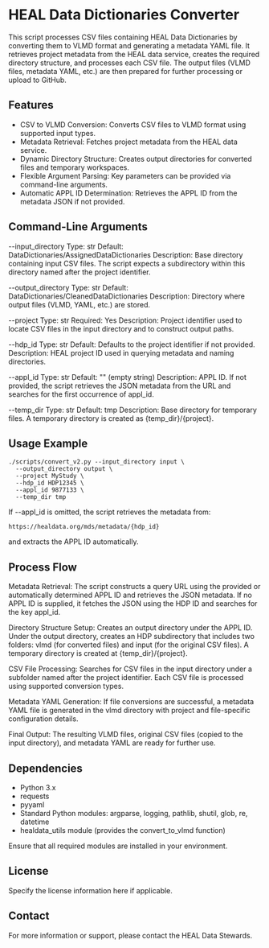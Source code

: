 # HEAL Data Dictionaries Converter

This script processes CSV files containing HEAL Data Dictionaries by converting them
to VLMD format and generating a metadata YAML file. It retrieves project metadata from
the HEAL data service, creates the required directory structure, and processes each CSV
file. The output files (VLMD files, metadata YAML, etc.) are then prepared for further
processing or upload to GitHub.

## Features

- CSV to VLMD Conversion: Converts CSV files to VLMD format using supported input types.
- Metadata Retrieval: Fetches project metadata from the HEAL data service.
- Dynamic Directory Structure: Creates output directories for converted files and
  temporary workspaces.
- Flexible Argument Parsing: Key parameters can be provided via command-line arguments.
- Automatic APPL ID Determination: Retrieves the APPL ID from the metadata JSON if not
  provided.

## Command-Line Arguments

--input_directory
    Type: str
    Default: DataDictionaries/AssignedDataDictionaries
    Description: Base directory containing input CSV files. The script expects a
    subdirectory within this directory named after the project identifier.

--output_directory
    Type: str
    Default: DataDictionaries/CleanedDataDictionaries
    Description: Directory where output files (VLMD, YAML, etc.) are stored.

--project
    Type: str
    Required: Yes
    Description: Project identifier used to locate CSV files in the input directory
    and to construct output paths.

--hdp_id
    Type: str
    Default: Defaults to the project identifier if not provided.
    Description: HEAL project ID used in querying metadata and naming directories.

--appl_id
    Type: str
    Default: "" (empty string)
    Description: APPL ID. If not provided, the script retrieves the JSON metadata from
    the URL and searches for the first occurrence of appl_id.

--temp_dir
    Type: str
    Default: tmp
    Description: Base directory for temporary files. A temporary directory is created
    as {temp_dir}/{project}.

## Usage Example

    ./scripts/convert_v2.py --input_directory input \
      --output_directory output \
      --project MyStudy \
      --hdp_id HDP12345 \
      --appl_id 9877133 \
      --temp_dir tmp

If --appl_id is omitted, the script retrieves the metadata from:

    https://healdata.org/mds/metadata/{hdp_id}

and extracts the APPL ID automatically.

## Process Flow

Metadata Retrieval:
    The script constructs a query URL using the provided or automatically determined
    APPL ID and retrieves the JSON metadata. If no APPL ID is supplied, it fetches the
    JSON using the HDP ID and searches for the key appl_id.

Directory Structure Setup:
    Creates an output directory under the APPL ID.
    Under the output directory, creates an HDP subdirectory that includes two folders:
    vlmd (for converted files) and input (for the original CSV files).
    A temporary directory is created at {temp_dir}/{project}.

CSV File Processing:
    Searches for CSV files in the input directory under a subfolder named after the
    project identifier. Each CSV file is processed using supported conversion types.

Metadata YAML Generation:
    If file conversions are successful, a metadata YAML file is generated in the vlmd
    directory with project and file-specific configuration details.

Final Output:
    The resulting VLMD files, original CSV files (copied to the input directory), and
    metadata YAML are ready for further use.

## Dependencies

- Python 3.x
- requests
- pyyaml
- Standard Python modules: argparse, logging, pathlib, shutil, glob, re, datetime
- healdata_utils module (provides the convert_to_vlmd function)

Ensure that all required modules are installed in your environment.

## License

Specify the license information here if applicable.

## Contact

For more information or support, please contact the HEAL Data Stewards.
